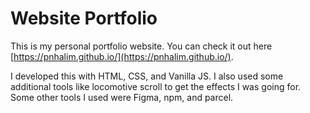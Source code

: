 # Website Portfolio

This is my personal portfolio website. You can check it out here [https://pnhalim.github.io/](https://pnhalim.github.io/).

I developed this with HTML, CSS, and Vanilla JS. I also used some additional tools like locomotive scroll to get the effects I was going for. Some other tools I used were Figma, npm, and parcel. 
